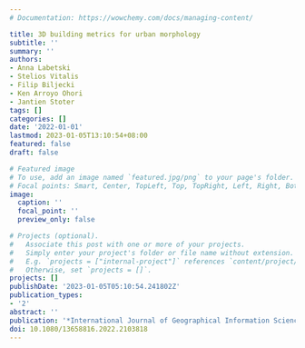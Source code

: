 ```yaml
---
# Documentation: https://wowchemy.com/docs/managing-content/

title: 3D building metrics for urban morphology
subtitle: ''
summary: ''
authors:
- Anna Labetski
- Stelios Vitalis
- Filip Biljecki
- Ken Arroyo Ohori
- Jantien Stoter
tags: []
categories: []
date: '2022-01-01'
lastmod: 2023-01-05T13:10:54+08:00
featured: false
draft: false

# Featured image
# To use, add an image named `featured.jpg/png` to your page's folder.
# Focal points: Smart, Center, TopLeft, Top, TopRight, Left, Right, BottomLeft, Bottom, BottomRight.
image:
  caption: ''
  focal_point: ''
  preview_only: false

# Projects (optional).
#   Associate this post with one or more of your projects.
#   Simply enter your project's folder or file name without extension.
#   E.g. `projects = ["internal-project"]` references `content/project/deep-learning/index.md`.
#   Otherwise, set `projects = []`.
projects: []
publishDate: '2023-01-05T05:10:54.241802Z'
publication_types:
- '2'
abstract: ''
publication: '*International Journal of Geographical Information Science*'
doi: 10.1080/13658816.2022.2103818
---
```

